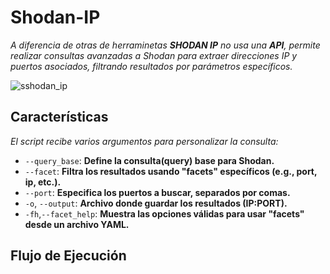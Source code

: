# Shodan-IP 

*A diferencia de otras de herraminetas **SHODAN IP** no usa una **API**, permite realizar consultas avanzadas a Shodan para extraer direcciones IP y puertos asociados, filtrando resultados por parámetros específicos.*

![sshodan_ip](https://github.com/user-attachments/assets/360f38e6-dd83-455c-87c8-e5677c11b1b0)

## Características

*El script recibe varios argumentos para personalizar la consulta:*
- `--query_base`: **Define la consulta(query) base para Shodan.**
- `--facet`: **Filtra los resultados usando "facets" específicos (e.g., port, ip, etc.).**
- `--port`: **Especifica los puertos a buscar, separados por comas.**
- `-o`, `--output`: **Archivo donde guardar los resultados (IP:PORT).**
- `-fh`,`--facet_help`: **Muestra las opciones válidas para usar "facets" desde un archivo YAML.**

## Flujo de Ejecución

